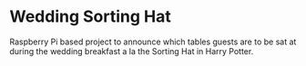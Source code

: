 # Wedding Sorting Hat

Raspberry Pi based project to announce which tables guests are to be sat at during the wedding breakfast a la the Sorting Hat in Harry Potter.
